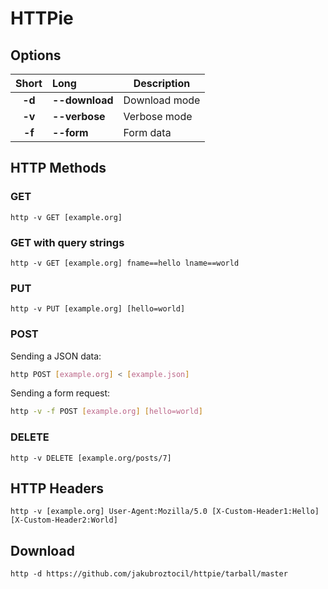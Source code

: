 HTTPie
===


Options
---

| Short   | Long           | Description          |
|:-------:|:---------------|----------------------|
| **-d**  | **--download** | Download mode        |
| **-v**  | **--verbose**  | Verbose mode         |
| **-f**  | **--form**     | Form data            |


HTTP Methods
---

### GET

`http -v GET [example.org]`

### GET with query strings

`http -v GET [example.org] fname==hello lname==world`

### PUT

`http -v PUT [example.org] [hello=world]`

### POST

Sending a JSON data:

```bash
http POST [example.org] < [example.json]
```

Sending a form request:

```bash
http -v -f POST [example.org] [hello=world]
```

### DELETE

`http -v DELETE [example.org/posts/7]`


HTTP Headers
---

`http -v [example.org] User-Agent:Mozilla/5.0 [X-Custom-Header1:Hello] [X-Custom-Header2:World]`


Download
---

`http -d https://github.com/jakubroztocil/httpie/tarball/master`